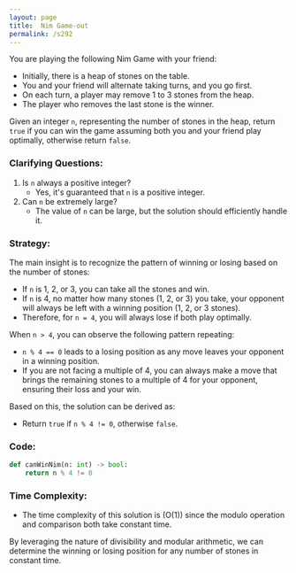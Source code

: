 ```yaml
---
layout: page
title:  Nim Game-out
permalink: /s292
---
```

You are playing the following Nim Game with your friend:

- Initially, there is a heap of stones on the table.
- You and your friend will alternate taking turns, and you go first.
- On each turn, a player may remove 1 to 3 stones from the heap.
- The player who removes the last stone is the winner.

Given an integer `n`, representing the number of stones in the heap, return `true` if you can win the game assuming both you and your friend play optimally, otherwise return `false`.

### Clarifying Questions:
1. Is `n` always a positive integer?
   - Yes, it's guaranteed that `n` is a positive integer.
2. Can `n` be extremely large?
   - The value of `n` can be large, but the solution should efficiently handle it.

### Strategy:
The main insight is to recognize the pattern of winning or losing based on the number of stones:

- If `n` is 1, 2, or 3, you can take all the stones and win.
- If `n` is 4, no matter how many stones (1, 2, or 3) you take, your opponent will always be left with a winning position (1, 2, or 3 stones).
- Therefore, for `n = 4`, you will always lose if both play optimally.

When `n > 4`, you can observe the following pattern repeating:
- `n % 4 == 0` leads to a losing position as any move leaves your opponent in a winning position.
- If you are not facing a multiple of 4, you can always make a move that brings the remaining stones to a multiple of 4 for your opponent, ensuring their loss and your win.

Based on this, the solution can be derived as:
- Return `true` if `n % 4 != 0`, otherwise `false`.

### Code:
```python
def canWinNim(n: int) -> bool:
    return n % 4 != 0
```

### Time Complexity:
- The time complexity of this solution is \(O(1)\) since the modulo operation and comparison both take constant time.

By leveraging the nature of divisibility and modular arithmetic, we can determine the winning or losing position for any number of stones in constant time.